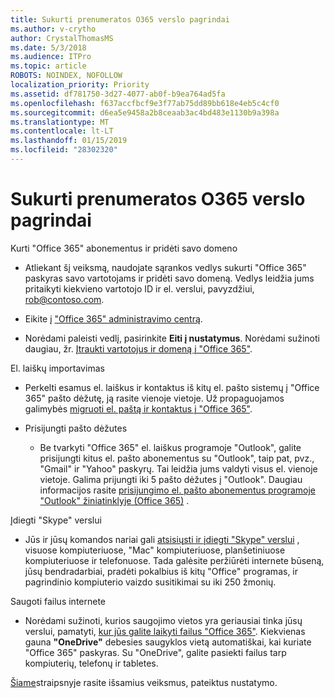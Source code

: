 ```yaml
---
title: Sukurti prenumeratos O365 verslo pagrindai
ms.author: v-crytho
author: CrystalThomasMS
ms.date: 5/3/2018
ms.audience: ITPro
ms.topic: article
ROBOTS: NOINDEX, NOFOLLOW
localization_priority: Priority
ms.assetid: df781750-3d27-4077-ab0f-b9ea764ad5fa
ms.openlocfilehash: f637accfbcf9e3f77ab75dd89bb618e4eb5c4cf0
ms.sourcegitcommit: d6ea5e9458a2b8ceaab3ac4bd483e1130b9a398a
ms.translationtype: MT
ms.contentlocale: lt-LT
ms.lasthandoff: 01/15/2019
ms.locfileid: "28302320"
---
```

# <a name="setting-up-your-o365-business-essentials-subscription"></a>Sukurti prenumeratos O365 verslo pagrindai

Kurti "Office 365" abonementus ir pridėti savo domeno
  
- Atliekant šį veiksmą, naudojate sąrankos vedlys sukurti "Office 365" paskyras savo vartotojams ir pridėti savo domeną. Vedlys leidžia jums pritaikyti kiekvieno vartotojo ID ir el. verslui, pavyzdžiui, [rob@contoso.com](mailto:rob@contoso.com).
    
- Eikite į ["Office 365" administravimo centrą](https://login.partner.microsoftonline.cn/).
    
- Norėdami paleisti vedlį, pasirinkite **Eiti į nustatymus**. Norėdami sužinoti daugiau, žr. [Įtraukti vartotojus ir domeną į "Office 365"](https://support.office.com/en-US/Article/Add-users-and-domain-to-Office-365-6383f56d-3d09-4dcb-9b41-b5f5a5efd611).
    
El. laiškų importavimas
  
- Perkelti esamus el. laiškus ir kontaktus iš kitų el. pašto sistemų į "Office 365" pašto dėžutę, ją rasite vienoje vietoje. Už propaguojamos galimybės [migruoti el. paštą ir kontaktus į "Office 365"](https://support.office.com/en-US/Article/Migrate-email-and-contacts-to-Office-365-a3e3bddb-582e-4133-8670-e61b9f58627e).
    
- Prisijungti pašto dėžutes
    
  - Be tvarkyti "Office 365" el. laiškus programoje "Outlook", galite prisijungti kitus el. pašto abonementus su "Outlook", taip pat, pvz., "Gmail" ir "Yahoo" paskyrų. Tai leidžia jums valdyti visus el. vienoje vietoje. Galima prijungti iki 5 pašto dėžutes į "Outlook". Daugiau informacijos rasite [prisijungimo el. pašto abonementus programoje "Outlook" žiniatinklyje (Office 365)](https://support.office.com/en-US/Article/Connect-email-accounts-in-Outlook-on-the-web-Office-365-d7012ff0-924f-4f78-8aca-c3912d886c4d) . 
    
Įdiegti "Skype" verslui
  
- Jūs ir jūsų komandos nariai gali [atsisiųsti ir įdiegti "Skype" verslui](https://support.office.com/en-US/Article/download-and-install-Skype-for-Business-8a0d4da8-9d58-44f9-9759-5c8f340cb3fb) , visuose kompiuteriuose, "Mac" kompiuteriuose, planšetiniuose kompiuteriuose ir telefonuose. Tada galėsite peržiūrėti internete būseną, jūsų bendradarbiai, pradėti pokalbius iš kitų "Office" programas, ir pagrindinio kompiuterio vaizdo susitikimai su iki 250 žmonių. 
    
Saugoti failus internete
  
- Norėdami sužinoti, kurios saugojimo vietos yra geriausiai tinka jūsų verslui, pamatyti, [kur jūs galite laikyti failus "Office 365"](https://support.office.com/article/c7c20284-bc94-47f4-9728-d28e9daf0790.aspx). Kiekvienas gauna **"OneDrive"** debesies saugyklos vietą automatiškai, kai kuriate "Office 365" paskyras. Su "OneDrive", galite pasiekti failus tarp kompiuterių, telefonų ir tabletes. 
    
[Šiame](https://support.office.com/en-US/Article/set-up-Office-365-for-business-6a3a29a0-e616-4713-99d1-15eda62d04fa#ID0EAAAABAAA=Business_Essentials)straipsnyje rasite išsamius veiksmus, pateiktus nustatymo.
  

